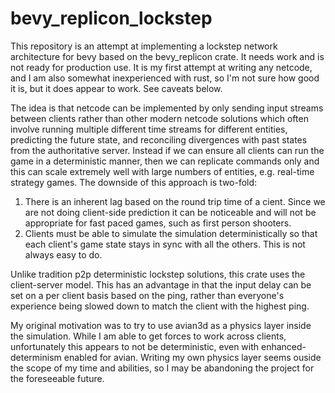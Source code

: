 # bevy_replicon_lockstep
This repository is an attempt at implementing a lockstep network architecture for bevy based on the bevy_replicon crate.  It needs work and is not ready for production use.  It is my first attempt at writing any netcode, and I am also somewhat inexperienced with rust, so I'm not sure how good it is, but it does appear to work.  See caveats below.

The idea is that netcode can be implemented by only sending input streams between clients rather than other modern netcode solutions which often involve running multiple different time streams for different entities, predicting the future state, and reconciling divergences with past states from the authoritative server.  Instead if we can ensure all clients can run the game in a deterministic manner, then we can replicate commands only and this can scale extremely well with large numbers of entities, e.g. real-time strategy games.  The downside of this approach is two-fold:

1. There is an inherent lag based on the round trip time of a cient.  Since we are not doing client-side prediction it can be noticeable and will not be appropriate for fast paced games, such as first person shooters.
2. Clients must be able to simulate the simulation deterministically so that each client's game state stays in sync with all the others.  This is not always easy to do.

Unlike tradition p2p deterministic lockstep solutions, this crate uses the client-server model.  This has an advantage in that the input delay can be set on a per client basis based on the ping, rather than everyone's experience being slowed down to match the client with the highest ping.

My original motivation was to try to use avian3d as a physics layer inside the simulation.  While I am able to get forces to work across clients, unfortunately this appears to not be deterministic, even with enhanced-determinism enabled for avian.  Writing my own physics layer seems ouside the scope of my time and abilities, so I may be abandoning the project for the foreseeable future.  


